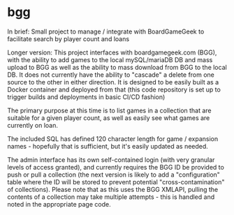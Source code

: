 # bgg
In brief:
Small project to manage / integrate with BoardGameGeek to facilitate search by player count and loans

Longer version:
This project interfaces with boardgamegeek.com (BGG), with the ability to add games to the local mySQL/mariaDB DB and mass upload to BGG as well as the ability to mass download from BGG to the local DB. It does not currently have the ability to "cascade" a delete from one source to the other in either direction. It is designed to be easily built as a Docker container and deployed from that (this code repository is set up to trigger builds and deployments in basic CI/CD fashion)

The primary purpose at this time is to list games in a collection that are suitable for a given player count, as well as easily see what games are currently on loan.

The included SQL has defined 120 character length for game / expansion names - hopefully that is sufficient, but it's easily updated as needed.

The admin interface has its own self-contained login (with very granular levels of access granted), and currently requires the BGG ID be provided to push or pull a collection (the next version is likely to add a "configuration" table where the ID will be stored to prevent potential "cross-contamination" of collections). Please note that as this uses the BGG XMLAPI, pulling the contents of a collection may take multiple attempts - this is handled and noted in the appropriate page code.
